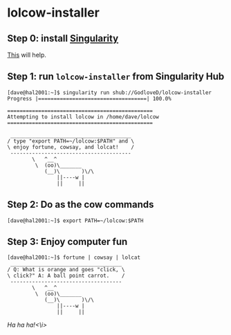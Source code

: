# lolcow-installer

## Step 0: install [Singularity](https://github.com/singularityware/singularity)

[This](http://singularity.lbl.gov/docs-quick-start-installation) will help.

## Step 1: run `lolcow-installer` from Singularity Hub

```
[dave@hal2001:~]$ singularity run shub://GodloveD/lolcow-installer
Progress |===================================| 100.0% 

===============================================
Attempting to install lolcow in /home/dave/lolcow
===============================================

 _______________________________________
/ type "export PATH=~/lolcow:$PATH" and \
\ enjoy fortune, cowsay, and lolcat!    /
 ---------------------------------------
        \   ^__^
         \  (oo)\_______
            (__)\       )\/\
                ||----w |
                ||     ||
```

## Step 2: Do as the cow commands

```
[dave@hal2001:~]$ export PATH=~/lolcow:$PATH

```

## Step 3: Enjoy computer fun
```
[dave@hal2001:~]$ fortune | cowsay | lolcat 
 ____________________________________
/ Q: What is orange and goes "click, \
\ click?" A: A ball point carrot.    /
 ------------------------------------
        \   ^__^
         \  (oo)\_______
            (__)\       )\/\
                ||----w |
                ||     ||
```

<i>Ha ha ha!<\i>
